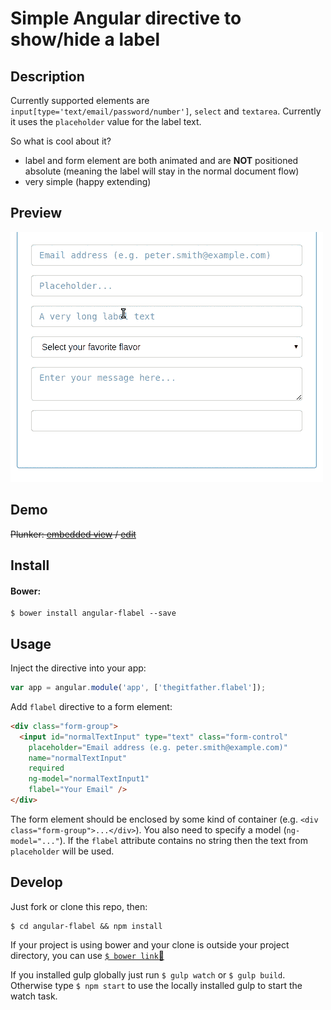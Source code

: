 Simple Angular directive to show/hide a label
======================

## Description

Currently supported elements are `input[type='text/email/password/number']`, `select` and `textarea`. Currently it uses the `placeholder` value for the label text.

So what is cool about it?

- label and form element are both animated and are **NOT** positioned absolute (meaning the label will stay in the normal document flow)
- very simple (happy extending)

## Preview

![demo gif](https://raw.githubusercontent.com/thegitfather/zzz_assets/master/angular-flabel/angular-flabel-demo.gif)

## Demo

~~Plunker: [embedded view](http://embed.plnkr.co/WKvvTO/) / [edit](http://plnkr.co/edit/WKvvTO?p=preview)~~

## Install

#### Bower:

```shell
$ bower install angular-flabel --save
```

## Usage

Inject the directive into your app:

```js
var app = angular.module('app', ['thegitfather.flabel']);
```

Add `flabel` directive to a form element:

```html
<div class="form-group">
  <input id="normalTextInput" type="text" class="form-control"
    placeholder="Email address (e.g. peter.smith@example.com)"
    name="normalTextInput"
    required
    ng-model="normalTextInput1"
    flabel="Your Email" />
</div>
```

The form element should be enclosed by some kind of container (e.g. `<div class="form-group">...</div>`). You also need to specify a model (`ng-model="..."`). If the `flabel` attribute contains no string then the text from `placeholder` will be used.

## Develop

Just fork or clone this repo, then:

```shell
$ cd angular-flabel && npm install
```

If your project is using bower and your clone is outside your project directory, you can use [`$ bower link`:link:](http://bower.io/docs/api/#link)

If you installed gulp globally just run `$ gulp watch` or `$ gulp build`. Otherwise type `$ npm start` to use the locally installed gulp to start the watch task.
